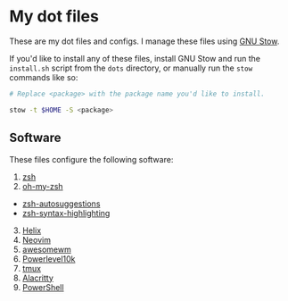 # My dot files

These are my dot files and configs. I manage these files using [GNU Stow](https://www.gnu.org/software/stow/). 

If you'd like to install any of these files, install GNU Stow and run the `install.sh` script from the `dots` directory, or manually run the `stow` commands like so:

```bash
# Replace <package> with the package name you'd like to install.

stow -t $HOME -S <package>
```

## Software
These files configure the following software:
1. [zsh](https://zsh.sourceforge.io/)
2. [oh-my-zsh](https://ohmyz.sh/)
  - [zsh-autosuggestions](https://github.com/zsh-users/zsh-autosuggestions)
  - [zsh-syntax-highlighting](https://github.com/zsh-users/zsh-syntax-highlighting)
3. [Helix](helix-editor.com/)
4. [Neovim](https://neovim.io/)
5. [awesomewm](https://awesomewm.org/)
6. [Powerlevel10k](https://github.com/romkatv/powerlevel10k)
7. [tmux](https://github.com/tmux/tmux)
8. [Alacritty](https://alacritty.org/)
9. [PowerShell](https://github.com/PowerShell/PowerShell)